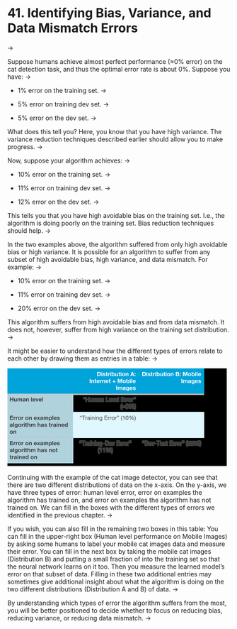 # 41. Identifying Bias, Variance, and Data Mismatch Errors
->


Suppose humans achieve almost perfect performance (≈0% error) on the cat detection task, and thus the optimal error rate is about 0%. Suppose you have:
->

* 1% error on the training set.
->


* 5% error on training dev set.
->


* 5% error on the dev set.
->

What does this tell you? Here, you know that you have high variance. The variance reduction techniques described earlier should allow you to make progress.
->


Now, suppose your algorithm achieves:
->


* 10% error on the training set.
->


* 11% error on training dev set.
->


* 12% error on the dev set.
->


This tells you that you have high avoidable bias on the training set. I.e., the algorithm is doing poorly on the training set. Bias reduction techniques should help.
->


In the two examples above, the algorithm suffered from only high avoidable bias or high variance. It is possible for an algorithm to suffer from any subset of high avoidable bias, high variance, and data mismatch. For example:
->


* 10% error on the training set.
->


* 11% error on training dev set.
->


* 20% error on the dev set.
->


This algorithm suffers from high avoidable bias and from data mismatch. It does not, however, suffer from high variance on the training set distribution.
->


It might be easier to understand how the different types of errors relate to each other by drawing them as entries in a table:
->


![img](../imgs/C41_01.png)

Continuing with the example of th​e cat image detector, you can see that there are two different distributions of data on the x-axis. On the y-axis, we ha​ve three types of error: human level error, error on examples the algorithm has trained on, and error on examples the algorithm has not trained on. We can fill in the boxes with the different types of errors we identified in the previous chapter.
->


If you wish, you can also fill in the remaining two boxes in this table: You can fill in the upper-right box (Human level performance on Mobile Images) by asking some humans to label your mobile cat images data and measure their error. You can fill in the next box by taking the mobile cat images (Distribution B) and putting a small fraction of into the training set so that the neural network learns on it too. Then you measure the learned model’s error on that subset of data. Filling in these two additional entries may sometimes give additional insight about what the algorithm is doing on the two different distributions (Distribution A and B) of data.
->


By understanding which types of error the algorithm suffers from the most, you will be better positioned to decide whether to focus on reducing bias, reducing variance, or reducing data mismatch.
->

